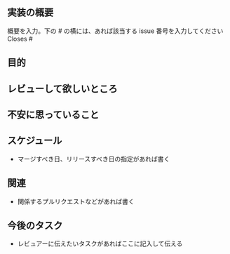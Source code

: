 ## 実装の概要

概要を入力。下の # の横には、あれば該当する issue 番号を入力してください
Closes #

## 目的

## レビューして欲しいところ

## 不安に思っていること

## スケジュール

- マージすべき日、リリースすべき日の指定があれば書く

## 関連

- 関係するプルリクエストなどがあれば書く

## 今後のタスク

- レビュアーに伝えたいタスクがあればここに記入して伝える
